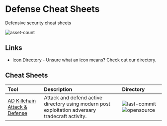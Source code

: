 # Defense Cheat Sheets

Defensive security cheat sheets

![asset-count](https://img.shields.io/badge/Tools%20%26%20Resources%20Available-1-947cb0?style=for-the-badge)

## Links <!-- {docsify-ignore} -->

- [Icon Directory](../ICONS.md) - Unsure what an icon means? Check out our directory.

## Cheat Sheets

| Tool | Description | Directory |
| :--- | :--- | :--- |
| [AD Killchain Attack & Defense](https://github.com/infosecn1nja/AD-Attack-Defense) | Attack and defend active directory using modern post exploitation adversary tradecraft activity. | ![last-commit](https://img.shields.io/github/last-commit/infosecn1nja/AD-Attack-Defense?color=947cb0&style=flat-square) ![opensource](https://raw.githubusercontent.com/0xPGP/SecTools/main/docs/icons/opensource.png) |


